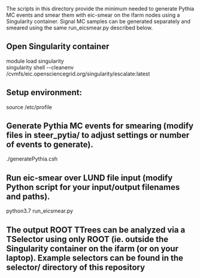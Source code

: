 The scripts in this directory provide the minimum needed to generate Pythia MC events and smear them with eic-smear on the ifarm nodes using a Singularity container.  Signal MC samples can be generated separately and smeared using the same run_eicsmear.py described below.

## Open Singularity container 
module load singularity  
singularity shell --cleanenv /cvmfs/eic.opensciencegrid.org/singularity/escalate:latest  

## Setup environment:
source /etc/profile

## Generate Pythia MC events for smearing (modify files in steer_pytia/ to adjust settings or number of events to generate).  
./generatePythia.csh

## Run eic-smear over LUND file input (modify Python script for your input/output filenames and paths).
python3.7 run_eicsmear.py

## The output ROOT TTrees can be analyzed via a TSelector using only ROOT (ie. outside the Singularity container on the ifarm (or on your laptop).  Example selectors can be found in the selector/ directory of this repository
 
